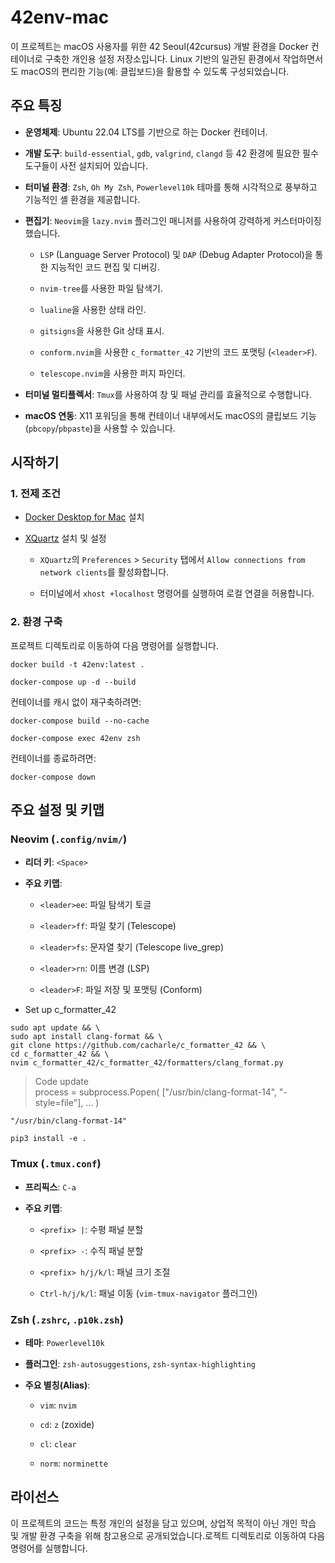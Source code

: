 # 42env-mac

이 프로젝트는 macOS 사용자를 위한 42 Seoul(42cursus) 개발 환경을 Docker 컨테이너로 구축한 개인용 설정 저장소입니다. Linux 기반의 일관된 환경에서 작업하면서도 macOS의 편리한 기능(예: 클립보드)을 활용할 수 있도록 구성되었습니다.

## 주요 특징

- **운영체제**: Ubuntu 22.04 LTS를 기반으로 하는 Docker 컨테이너.

- **개발 도구**: `build-essential`, `gdb`, `valgrind`, `clangd` 등 42 환경에 필요한 필수 도구들이 사전 설치되어 있습니다.

- **터미널 환경**: `Zsh`, `Oh My Zsh`, `Powerlevel10k` 테마를 통해 시각적으로 풍부하고 기능적인 셸 환경을 제공합니다.

- **편집기**: `Neovim`을 `lazy.nvim` 플러그인 매니저를 사용하여 강력하게 커스터마이징했습니다.
  - `LSP` (Language Server Protocol) 및 `DAP` (Debug Adapter Protocol)을 통한 지능적인 코드 편집 및 디버깅.

  - `nvim-tree`를 사용한 파일 탐색기.

  - `lualine`을 사용한 상태 라인.

  - `gitsigns`을 사용한 Git 상태 표시.

  - `conform.nvim`을 사용한 `c_formatter_42` 기반의 코드 포맷팅 (`<leader>F`).

  - `telescope.nvim`을 사용한 퍼지 파인더.

- **터미널 멀티플렉서**: `Tmux`를 사용하여 창 및 패널 관리를 효율적으로 수행합니다.

- **macOS 연동**: X11 포워딩을 통해 컨테이너 내부에서도 macOS의 클립보드 기능(`pbcopy`/`pbpaste`)을 사용할 수 있습니다.

## 시작하기

### 1. 전제 조건

- [Docker Desktop for Mac](https://www.docker.com/products/docker-desktop/) 설치

- [XQuartz](https://www.xquartz.org/) 설치 및 설정
  - `XQuartz`의 `Preferences` > `Security` 탭에서 `Allow connections from network clients`를 활성화합니다.

  - 터미널에서 `xhost +localhost` 명령어를 실행하여 로컬 연결을 허용합니다.

### 2. 환경 구축

프로젝트 디렉토리로 이동하여 다음 명령어를 실행합니다.

```
docker build -t 42env:latest .
```

```
docker-compose up -d --build
```

컨테이너를 캐시 없이 재구축하려면:

```
docker-compose build --no-cache
```

```
docker-compose exec 42env zsh
```

컨테이너를 종료하려면:

```
docker-compose down
```

## 주요 설정 및 키맵

### Neovim (`.config/nvim/`)

- **리더 키**: `<Space>`

- **주요 키맵**:
  - `<leader>ee`: 파일 탐색기 토글

  - `<leader>ff`: 파일 찾기 (Telescope)

  - `<leader>fs`: 문자열 찾기 (Telescope live_grep)

  - `<leader>rn`: 이름 변경 (LSP)

  - `<leader>F`: 파일 저장 및 포맷팅 (Conform)

* Set up c_formatter_42

```
sudo apt update && \
sudo apt install clang-format && \
git clone https://github.com/cacharle/c_formatter_42 && \
cd c_formatter_42 && \
nvim c_formatter_42/c_formatter_42/formatters/clang_format.py
```

> Code update  
> process = subprocess.Popen( ["/usr/bin/clang-format-14", "-style=file"], ... )

```
"/usr/bin/clang-format-14"
```

```
pip3 install -e .
```

### Tmux (`.tmux.conf`)

- **프리픽스**: `C-a`

- **주요 키맵**:
  - `<prefix> |`: 수평 패널 분할

  - `<prefix> -`: 수직 패널 분할

  - `<prefix> h/j/k/l`: 패널 크기 조절

  - `Ctrl-h/j/k/l`: 패널 이동 (`vim-tmux-navigator` 플러그인)

### Zsh (`.zshrc`, `.p10k.zsh`)

- **테마**: `Powerlevel10k`

- **플러그인**: `zsh-autosuggestions`, `zsh-syntax-highlighting`

- **주요 별칭(Alias)**:
  - `vim`: `nvim`

  - `cd`: `z` (zoxide)

  - `cl`: `clear`

  - `norm`: `norminette`

## 라이선스

이 프로젝트의 코드는 특정 개인의 설정을 담고 있으며, 상업적 목적이 아닌 개인 학습 및 개발 환경 구축을 위해 참고용으로 공개되었습니다.로젝트 디렉토리로 이동하여 다음 명령어를 실행합니다.
